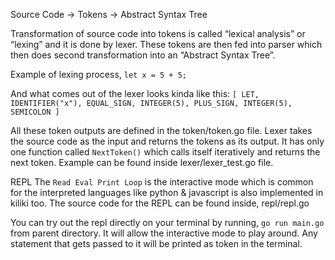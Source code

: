 Source Code -> Tokens -> Abstract Syntax Tree

Transformation of source code into tokens is called “lexical analysis” or “lexing” and it is done by lexer. These tokens are then fed into parser which then does second transformation into an “Abstract Syntax Tree”.

Example of lexing process,
`let x = 5 + 5;`

And what comes out of the lexer looks kinda like this:
`[
    LET,
    IDENTIFIER("x"),
    EQUAL_SIGN,
    INTEGER(5),
    PLUS_SIGN,
    INTEGER(5),
    SEMICOLON
]`

All these token outputs are defined in the token/token.go file. Lexer takes the source code as the input and 
returns the tokens as its output. It has only one function called `NextToken()` which calls itself iteratively and returns the next token. Example can be found inside lexer/lexer_test.go file.

REPL
The `Read Eval Print Loop` is the interactive mode which is common for the interpreted languages like python & javascript is also implemented in kiliki too. The source code for the REPL can be found inside, repl/repl.go

You can try out the repl directly on your terminal by running, `go run main.go` from parent directory.
It will allow the interactive mode to play around. Any statement that gets passed to it will be printed as token in the terminal.